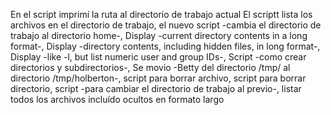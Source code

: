 En el script imprimí la ruta al directorio de trabajo actual
El scriptt lista los archivos en el directorio de trabajo, el nuevo script -cambia el directorio de trabajo al directorio home-, Display -current directory contents in a long format-,  Display -directory contents, including hidden files, in long format-, Display -like -l, but list numeric user and group IDs-,  Script -como crear directorios y subdirectorios-, Se movio -Betty del directorio /tmp/ al directorio /tmp/holberton-, script para borrar archivo, script para borrar directorio, script -para cambiar el directorio de trabajo al previo-, listar todos los archivos incluído ocultos en formato largo
